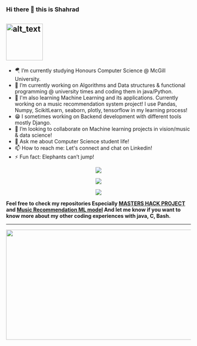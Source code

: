 ### Hi there 👋  this is Shahrad
[<img alt="alt_text" width="100px" align="center" src="https://img.shields.io/badge/LinkedIn-0077B5?style=for-the-badge&logo=linkedin&logoColor=white" />](https://www.linkedin.com/in/shahrad-m-88970b212)
---

- 🪂 I’m currently studying Honours Computer Science @ McGill University.
- 🔭 I’m currently working on Algorithms and Data structures & functional programming @ university times and coding them in java/Python.
- 🌱 I'm also learning Machine Learning and its applications. Currently working on a music recommendation system project! I use Pandas, Numpy, ScikitLearn, seaborn, plotly, tensorflow in my learning process! 
- 😁 I sometimes working on Backend development with different tools mostly Django.
- 👯 I’m looking to collaborate on Machine learning projects in vision/music & data science!
- 💬 Ask me about Computer Science student life!
- 📫 How to reach me: Let's connect and chat on Linkedin!
- ⚡ Fun fact: Elephants can’t jump!

<p align="center">
    <img src="https://github-readme-streak-stats.herokuapp.com?user=EMZEDI&theme=midnight-purple&date_format=M%20j%5B%2C%20Y%5D">
</p>
<p align="center">
    <img src="https://github-readme-stats.vercel.app/api/top-langs/?username=EMZEDI&layout=compact">
</p>
<p align="center">
    <img src="https://github-readme-stats.vercel.app/api?username=EMZEDI&theme=ocean_dark">
</p>


<b> Feel free to check my repositories Especially <a href="https://github.com/EMZEDI/HACK22">MASTERS HACK PROJECT</a> and <a href="https://github.com/EMZEDI/MusicPlaylistGeneratorAIModel">Music Recommendation ML model</a> 
And let me know if you want to know more about my other coding experiences with java, C, Bash.
  
---
<img src="https://user-images.githubusercontent.com/77243080/150607692-980ed74d-30eb-486d-b653-ae80f88478b1.jpg" align="center" height="300" width="1000" ></a>

